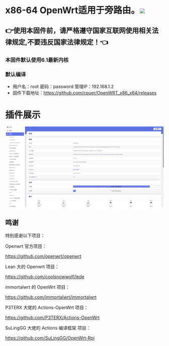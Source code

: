 # x86-64 OpenWrt适用于旁路由。<img src="https://img.shields.io/github/downloads/cpuer/OpenWRT_x86_x64/total.svg?style=for-the-badge&color=32C955"/>
## 👉使用本固件前，请严格遵守国家互联网使用相关法律规定,不要违反国家法律规定！👈
### 本固件默认使用6.1最新内核 ###
### 默认编译  
- 用户名：root 密码：password  管理IP：192.168.1.2
- 固件下载地址：https://github.com/cpuer/OpenWRT_x86_x64/releases
# 插件展示
 ![Alt text](scripts/20.png?raw=true "Title")


## 鸣谢

特别感谢以下项目：

Openwrt 官方项目：

<https://github.com/openwrt/openwrt>

Lean 大的 Openwrt 项目：

<https://github.com/coolsnowwolf/lede>

immortalwrt 的 OpenWrt 项目：

<https://github.com/immortalwrt/immortalwrt>

P3TERX 大佬的 Actions-OpenWrt 项目：

<https://github.com/P3TERX/Actions-OpenWrt>

SuLingGG 大佬的 Actions 编译框架 项目：

https://github.com/SuLingGG/OpenWrt-Rpi
